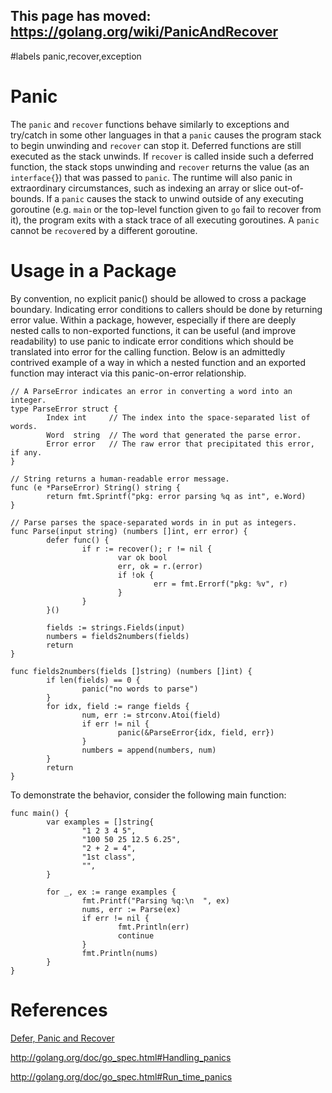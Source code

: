 ## This page has moved: https://golang.org/wiki/PanicAndRecover ##
#labels panic,recover,exception



# Panic #

The `panic` and `recover` functions behave similarly to exceptions and try/catch in some other languages in that a `panic` causes the program stack to begin unwinding and `recover` can stop it.  Deferred functions are still executed as the stack unwinds.  If `recover` is called inside such a deferred function, the stack stops unwinding and `recover` returns the value (as an `interface{`}) that was passed to `panic`.  The runtime will also panic in extraordinary circumstances, such as indexing an array or slice out-of-bounds.  If a `panic` causes the stack to unwind outside of any executing goroutine (e.g. `main` or the top-level function given to `go` fail to recover from it), the program exits with a stack trace of all executing goroutines.  A `panic` cannot be `recover`ed by a different goroutine.

# Usage in a Package #

By convention, no explicit panic() should be allowed to cross a package boundary.  Indicating error conditions to callers should be done by returning error value.  Within a package, however, especially if there are deeply nested calls to non-exported functions, it can be useful (and improve readability) to use panic to indicate error conditions which should be translated into error for the calling function.  Below is an admittedly contrived example of a way in which a nested function and an exported function may interact via this panic-on-error relationship.

```
// A ParseError indicates an error in converting a word into an integer.
type ParseError struct {
        Index int     // The index into the space-separated list of words.
        Word  string  // The word that generated the parse error.
        Error error   // The raw error that precipitated this error, if any.
}

// String returns a human-readable error message.
func (e *ParseError) String() string {
        return fmt.Sprintf("pkg: error parsing %q as int", e.Word)
}

// Parse parses the space-separated words in in put as integers.
func Parse(input string) (numbers []int, err error) {
        defer func() {
                if r := recover(); r != nil {
                        var ok bool
                        err, ok = r.(error)
                        if !ok {
                                err = fmt.Errorf("pkg: %v", r)
                        }
                }
        }()

        fields := strings.Fields(input)
        numbers = fields2numbers(fields)
        return
}

func fields2numbers(fields []string) (numbers []int) {
        if len(fields) == 0 {
                panic("no words to parse")
        }
        for idx, field := range fields {
                num, err := strconv.Atoi(field)
                if err != nil {
                        panic(&ParseError{idx, field, err})
                }
                numbers = append(numbers, num)
        }
        return
}
```

To demonstrate the behavior, consider the following main function:
```
func main() {
        var examples = []string{
                "1 2 3 4 5",
                "100 50 25 12.5 6.25",
                "2 + 2 = 4",
                "1st class",
                "",
        }

        for _, ex := range examples {
                fmt.Printf("Parsing %q:\n  ", ex)
                nums, err := Parse(ex)
                if err != nil {
                        fmt.Println(err)
                        continue
                }
                fmt.Println(nums)
        }
}
```

# References #
[Defer, Panic and Recover](http://blog.golang.org/2010/08/defer-panic-and-recover.html)

http://golang.org/doc/go_spec.html#Handling_panics

http://golang.org/doc/go_spec.html#Run_time_panics